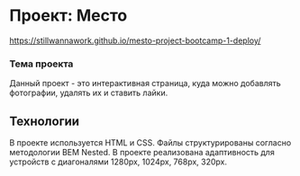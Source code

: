 # Проект: Место
https://stillwannawork.github.io/mesto-project-bootcamp-1-deploy/

### Тема проекта
Данный проект - это интерактивная страница, куда можно добавлять фотографии, удалять их и ставить лайки.

## Технологии

В проекте используется HTML и CSS. Файлы структурированы согласно методологии BEM Nested. В проекте реализована адаптивность для устройств с диагоналями 1280px, 1024px, 768px, 320px.